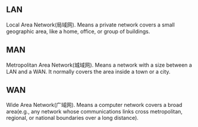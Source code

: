## LAN

Local Area Network(局域网). Means a private network covers a small geographic area, like a home, office, or group of buildings.

## MAN

Metropolitan Area Network(城域网). Means a network with a size between a LAN and a WAN. It normally covers the area inside a town or a city.

## WAN

Wide Area Network(广域网). Means a computer network covers a broad area(e.g., any network whose communications links cross metropolitan, regional, or national boundaries over a long distance).
